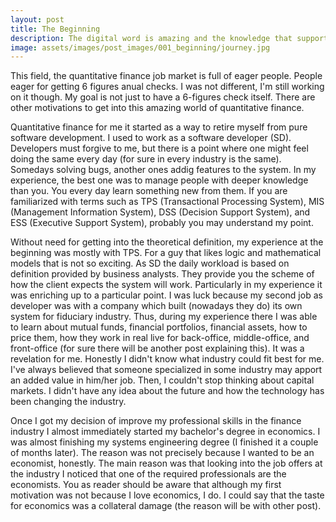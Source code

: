 ```yaml
---
layout: post
title: The Beginning
description: The digital word is amazing and the knowledge that support it is very powerful.
image: assets/images/post_images/001_beginning/journey.jpg
---
```


This field, the quantitative finance job market is full of eager people. People eager for getting 6 figures anual checks. I was not different, I'm still working on it though. My goal is not just to have a 6-figures check itself. There are other motivations to get into this amazing world of quantitative finance.

Quantitative finance for me it started as a way to retire myself from pure software development. I used to work as a software developer (SD). Developers must forgive to me, but there is a point where one might feel doing the same every day (for sure in every industry is the same). Somedays solving bugs, another ones addig features to the system. In my experience, the best one was to manage people with deeper knowledge than you. You every day learn something new from them. If you are familiarized with terms such as TPS (Transactional Processing System), MIS (Management Information System), DSS (Decision Support System), and ESS (Executive Support System), probably you may understand my point.

Without need for getting into the theoretical definition, my experience at the beginning was mostly with TPS. For a guy that likes logic and mathematical models that is not so exciting. As SD the daily workload is based on definition provided by business analysts. They provide you the scheme of how the client expects the system will work. Particularly in my experience it was enriching up to a particular point. I was luck because my second job as developer was with a company which built (nowadays they do) its own system for fiduciary industry. Thus, during my experience there I was able to learn about mutual funds, financial portfolios, financial assets, how to price them, how they work in real live for back-office, middle-office, and front-office (for sure there will be another post explaining this). It was a revelation for me. Honestly I didn't know what industry could fit best for me. I've always believed that someone specialized in some industry may apport an added value in him/her job. Then, I couldn't stop thinking about capital markets. I didn't have any idea about the future and how the technology has been changing the industry.

Once I got my decision of improve my professional skills in the finance industry I almost immediately started my bachelor's degree in economics. I was almost finishing my systems engineering degree (I finished it a couple of months later). The reason was not precisely because I wanted to be an economist, honestly. The main reason was that looking into the job offers at the industry I noticed that one of the required professionals are the economists. You as reader should be aware that although my first motivation was not because I love economics, I do. I could say that the taste for economics was a collateral damage (the reason will be with other post).
